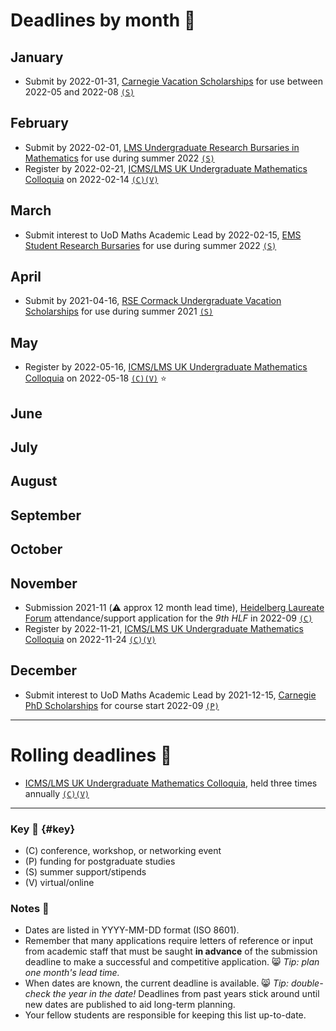 # Deadlines by month 📆

## January

- Submit by 2022-01-31, [Carnegie Vacation Scholarships](https://www.carnegie-trust.org/award-schemes/vacation-scholarships/) for use between 2022-05 and 2022-08 [`(S)`](#key)

## February

- Submit by 2022-02-01, [LMS Undergraduate Research Bursaries in Mathematics](https://www.lms.ac.uk/grants/undergraduate-research-bursaries/applications) for use during summer 2022 [`(S)`](#key)
- Register by 2022-02-21, [ICMS/LMS UK Undergraduate Mathematics Colloquia](https://www.icms.org.uk/events/2022/icms-lms-uk-mathematics-undergraduate-colloquium) on 2022-02-14 [`(C)(V)`](#key)

## March

- Submit interest to UoD Maths Academic Lead by 2022-02-15, [EMS Student Research Bursaries](http://www.ems.ac.uk/funding/ems-student-research-bursaries) for use during summer 2022 [`(S)`](#key)

## April

- Submit by 2021-04-16, [RSE Cormack Undergraduate Vacation Scholarships](https://rse.org.uk/funding-collaboration/award/rse-cormack-undergraduate-vacation-scholarships/) for use during summer 2021 [`(S)`](#key)


## May

- Register by 2022-05-16, [ICMS/LMS UK Undergraduate Mathematics Colloquia](https://www.icms.org.uk/events/2022/icms-lms-uk-mathematics-undergraduate-colloquium) on 2022-05-18 [`(C)(V)`](#key) ⭐


## June


## July


## August


## September


## October


## November

- Submission 2021-11 (⚠️ approx 12 month lead time), [Heidelberg Laureate Forum](https://www.heidelberg-laureate-forum.org/) attendance/support application for the *9th HLF* in 2022-09 [`(C)`](#key) 
- Register by 2022-11-21, [ICMS/LMS UK Undergraduate Mathematics Colloquia](https://www.icms.org.uk/events/2022/icms-lms-uk-mathematics-undergraduate-colloquium) on 2022-11-24 [`(C)(V)`](#key)


## December

- Submit interest to UoD Maths Academic Lead by 2021-12-15, [Carnegie PhD Scholarships](https://www.carnegie-trust.org/award-schemes/carnegie-phd-scholarships/) for course start 2022-09 [`(P)`](#key)

---

# Rolling deadlines 🎢

- [ICMS/LMS UK Undergraduate Mathematics Colloquia](https://www.lms.ac.uk/events/ICMS-LMS-UKMC), held three times annually [`(C)(V)`](#key)

---

### Key 🔑 {#key}
- (C) conference, workshop, or networking event 
- (P) funding for postgraduate studies
- (S) summer support/stipends
- (V) virtual/online

### Notes 📄
- Dates are listed in YYYY-MM-DD format (ISO 8601). 
- Remember that many applications require letters of reference or input from academic staff that must be saught **in advance** of the submission deadline to make a successful and competitive application. 😸 *Tip: plan one month's lead time.* 
- When dates are known, the current deadline is available. 😸 *Tip: double-check the year in the date!* Deadlines from past years stick around until new dates are published to aid long-term planning.
- Your fellow students are responsible for keeping this list up-to-date.
